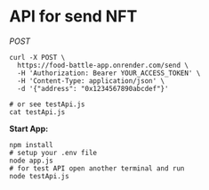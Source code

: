 # API for send NFT 

_POST_
```shell
curl -X POST \
  https://food-battle-app.onrender.com/send \
  -H 'Authorization: Bearer YOUR_ACCESS_TOKEN' \
  -H 'Content-Type: application/json' \
  -d '{"address": "0x1234567890abcdef"}'

# or see testApi.js
cat testApi.js
```

__Start App:__
```shell
npm install
# setup your .env file
node app.js
# for test API open another terminal and run
node testApi.js
```
